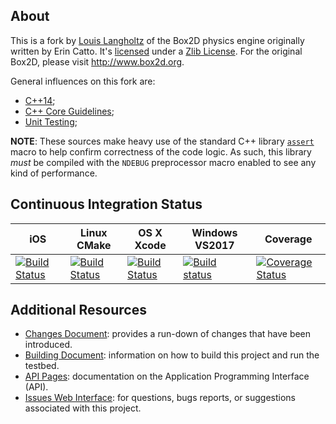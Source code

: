 ## About

This is a fork by [Louis Langholtz](https://github.com/louis-langholtz)
of the Box2D physics engine originally written by Erin Catto. It's
[licensed](https://github.com/louis-langholtz/Box2D/blob/dev/LICENSE.txt) under
a [Zlib License](https://opensource.org/licenses/Zlib). For the original Box2D, please visit http://www.box2d.org.

General influences on this fork are:
- [C++14](https://en.wikipedia.org/wiki/C%2B%2B14);
- [C++ Core Guidelines](https://github.com/isocpp/CppCoreGuidelines/blob/master/CppCoreGuidelines.md);
- [Unit Testing](https://en.wikipedia.org/wiki/Unit_testing);

**NOTE**: These sources make heavy use of the standard C++ library
[`assert`](http://en.cppreference.com/w/cpp/error/assert) macro to help confirm
correctness of the code logic. As such, this library *must* be compiled with
the `NDEBUG` preprocessor macro enabled to see any kind of performance.

## Continuous Integration Status

|iOS|Linux CMake|OS X Xcode|Windows VS2017|Coverage|
|---|-----------|----------|--------------|--------|
|[![Build Status](https://travis-ci.org/louis-langholtz/Box2D.svg?branch=iosfoo)](https://travis-ci.org/louis-langholtz/Box2D)|[![Build Status](https://travis-ci.org/louis-langholtz/Box2D.svg?branch=dev)](https://travis-ci.org/louis-langholtz/Box2D)|[![Build Status](https://travis-ci.org/louis-langholtz/Box2D.svg?branch=macosxfoo)](https://travis-ci.org/louis-langholtz/Box2D)|[![Build status](https://ci.appveyor.com/api/projects/status/q4q1y1g6ckqqpiev/branch/dev?svg=true)](https://ci.appveyor.com/project/louis-langholtz/box2d/branch/dev)|[![Coverage Status](https://coveralls.io/repos/github/louis-langholtz/Box2D/badge.svg?branch=dev)](https://coveralls.io/github/louis-langholtz/Box2D?branch=dev)|

## Additional Resources

- [Changes Document](https://github.com/louis-langholtz/Box2D/blob/dev/Changes.md):
  provides a run-down of changes that have been introduced.
- [Building Document](https://github.com/louis-langholtz/Box2D/blob/dev/INSTALL.md):
  information on how to build this project and run the testbed.
- [API Pages](http://louis-langholtz.github.io/Box2D/API/index.html): documentation on the Application Programming Interface (API).
- [Issues Web Interface](https://github.com/louis-langholtz/Box2D/issues):
  for questions, bugs reports, or suggestions associated with this project.
